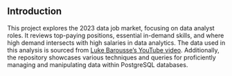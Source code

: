 ## Introduction
This project explores the 2023 data job market, focusing on data analyst roles. It reviews top-paying positions, essential in-demand skills, and where high demand intersects with high salaries in data analytics. The data used in this analysis is sourced from [Luke Barousse’s YouTube video](https://youtu.be/7mz73uXD9DA?si=TJWDsG3Eb68o0hoJ). Additionally, the repository showcases various techniques and queries for proficiently managing and manipulating data within PostgreSQL databases.
